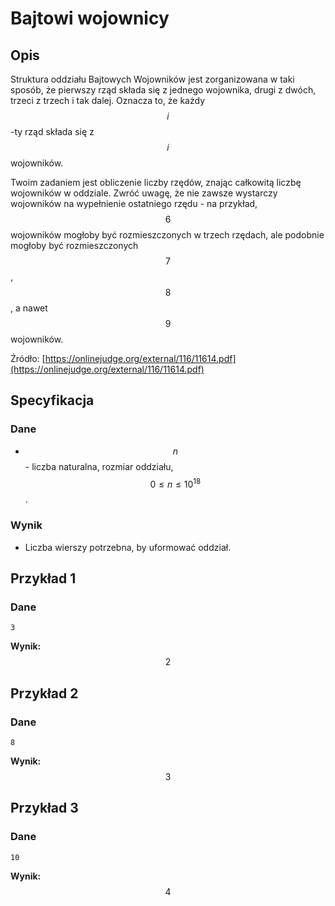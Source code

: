 # Bajtowi wojownicy

## Opis

Struktura oddziału Bajtowych Wojowników jest zorganizowana w taki sposób, że pierwszy rząd składa się z jednego wojownika, drugi z dwóch, trzeci z trzech i tak dalej. Oznacza to, że każdy $$i$$-ty rząd składa się z $$i$$ wojowników.

Twoim zadaniem jest obliczenie liczby rzędów, znając całkowitą liczbę wojowników w oddziale. Zwróć uwagę, że nie zawsze wystarczy wojowników na wypełnienie ostatniego rzędu - na przykład, $$6$$ wojowników mogłoby być rozmieszczonych w trzech rzędach, ale podobnie mogłoby być rozmieszczonych $$7$$, $$8$$, a nawet $$9$$ wojowników.

Źródło: [https://onlinejudge.org/external/116/11614.pdf](https://onlinejudge.org/external/116/11614.pdf)

## Specyfikacja

### Dane

* $$n$$ - liczba naturalna, rozmiar oddziału, $$0\leq n\leq 10^{18}$$.

### Wynik

* Liczba wierszy potrzebna, by uformować oddział.

## Przykład 1

### Dane

```
3
```

**Wynik:** $$2$$

## Przykład 2

### Dane

```
8
```

**Wynik:** $$3$$


## Przykład 3

### Dane

```
10
```

**Wynik:** $$4$$

